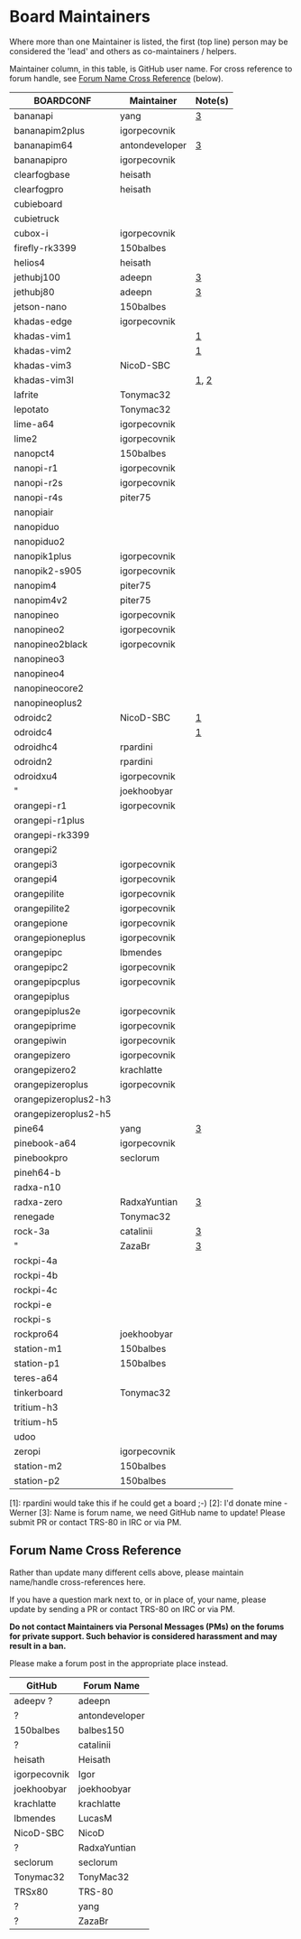 # Board Maintainers

Where more than one Maintainer is listed, the first (top line) person may be considered the 'lead' and others as co-maintainers / helpers.

Maintainer column, in this table, is GitHub user name.  For cross reference to forum handle, see [Forum Name Cross Reference](#forum-name-cross-reference) (below).

| BOARDCONF            | Maintainer     | Note(s)            |
|----------------------|----------------|--------------------|
| bananapi             | yang           | [3](#n3)           |
| bananapim2plus       | igorpecovnik   |                    |
| bananapim64          | antondeveloper | [3](#n3)           |
| bananapipro          | igorpecovnik   |                    |
| clearfogbase         | heisath        |                    |
| clearfogpro          | heisath        |                    |
| cubieboard           |                |                    |
| cubietruck           |                |                    |
| cubox-i              | igorpecovnik   |                    |
| firefly-rk3399       | 150balbes      |                    |
| helios4              | heisath        |                    |
| jethubj100           | adeepn         | [3](#n3)           |
| jethubj80            | adeepn         | [3](#n3)           |
| jetson-nano          | 150balbes      |                    |
| khadas-edge          | igorpecovnik   |                    |
| khadas-vim1          |                | [1](#n1)           |
| khadas-vim2          |                | [1](#n1)           |
| khadas-vim3          | NicoD-SBC      |                    |
| khadas-vim3l         |                | [1](#n1), [2](#n2) |
| lafrite              | Tonymac32      |                    |
| lepotato             | Tonymac32      |                    |
| lime-a64             | igorpecovnik   |                    |
| lime2                | igorpecovnik   |                    |
| nanopct4             | 150balbes      |                    |
| nanopi-r1            | igorpecovnik   |                    |
| nanopi-r2s           | igorpecovnik   |                    |
| nanopi-r4s           | piter75        |                    |
| nanopiair            |                |                    |
| nanopiduo            |                |                    |
| nanopiduo2           |                |                    |
| nanopik1plus         | igorpecovnik   |                    |
| nanopik2-s905        | igorpecovnik   |                    |
| nanopim4             | piter75        |                    |
| nanopim4v2           | piter75        |                    |
| nanopineo            | igorpecovnik   |                    |
| nanopineo2           | igorpecovnik   |                    |
| nanopineo2black      | igorpecovnik   |                    |
| nanopineo3           |                |                    |
| nanopineo4           |                |                    |
| nanopineocore2       |                |                    |
| nanopineoplus2       |                |                    |
| odroidc2             | NicoD-SBC      | [1](#n1)           |
| odroidc4             |                | [1](#n1)           |
| odroidhc4            | rpardini       |                    |
| odroidn2             | rpardini       |                    |
| odroidxu4            | igorpecovnik   |                    |
| "                    | joekhoobyar    |                    |
| orangepi-r1          | igorpecovnik   |                    |
| orangepi-r1plus      |                |                    |
| orangepi-rk3399      |                |                    |
| orangepi2            |                |                    |
| orangepi3            | igorpecovnik   |                    |
| orangepi4            | igorpecovnik   |                    |
| orangepilite         | igorpecovnik   |                    |
| orangepilite2        | igorpecovnik   |                    |
| orangepione          | igorpecovnik   |                    |
| orangepioneplus      | igorpecovnik   |                    |
| orangepipc           | lbmendes       |                    |
| orangepipc2          | igorpecovnik   |                    |
| orangepipcplus       | igorpecovnik   |                    |
| orangepiplus         |                |                    |
| orangepiplus2e       | igorpecovnik   |                    |
| orangepiprime        | igorpecovnik   |                    |
| orangepiwin          | igorpecovnik   |                    |
| orangepizero         | igorpecovnik   |                    |
| orangepizero2        | krachlatte     |                    |
| orangepizeroplus     | igorpecovnik   |                    |
| orangepizeroplus2-h3 |                |                    |
| orangepizeroplus2-h5 |                |                    |
| pine64               | yang           | [3](#n3)           |
| pinebook-a64         | igorpecovnik   |                    |
| pinebookpro          | seclorum       |                    |
| pineh64-b            |                |                    |
| radxa-n10            |                |                    |
| radxa-zero           | RadxaYuntian   | [3](#n3)           |
| renegade             | Tonymac32      |                    |
| rock-3a              | catalinii      | [3](#n3)           |
| "                    | ZazaBr         | [3](#n3)           |
| rockpi-4a            |                |                    |
| rockpi-4b            |                |                    |
| rockpi-4c            |                |                    |
| rockpi-e             |                |                    |
| rockpi-s             |                |                    |
| rockpro64            | joekhoobyar    |                    |
| station-m1           | 150balbes      |                    |
| station-p1           | 150balbes      |                    |
| teres-a64            |                |                    |
| tinkerboard          | Tonymac32      |                    |
| tritium-h3           |                |                    |
| tritium-h5           |                |                    |
| udoo                 |                |                    |
| zeropi               | igorpecovnik   |                    |
| station-m2           | 150balbes      |                    |
| station-p2           | 150balbes      |                    |

[1]: rpardini would take this if he could get a board ;-)
[2]: I'd donate mine -Werner
[3]: Name is forum name, we need GitHub name to update!  Please submit PR or contact TRS-80 in IRC or via PM.

## Forum Name Cross Reference

Rather than update many different cells above, please maintain name/handle cross-references here.

If you have a question mark next to, or in place of, your name, please update by sending a PR or contact TRS-80 on IRC or via PM.

**Do not contact Maintainers via Personal Messages (PMs) on the forums for private support.  Such behavior is considered harassment and may result in a ban.**

Please make a forum post in the appropriate place instead.

| GitHub       | Forum Name     |
|--------------|----------------|
| adeepv ?     | adeepn         |
| ?            | antondeveloper |
| 150balbes    | balbes150      |
| ?            | catalinii      |
| heisath      | Heisath        |
| igorpecovnik | Igor           |
| joekhoobyar  | joekhoobyar    |
| krachlatte   | krachlatte     |
| lbmendes     | LucasM         |
| NicoD-SBC    | NicoD          |
| ?            | RadxaYuntian   |
| seclorum     | seclorum       |
| Tonymac32    | TonyMac32      |
| TRSx80       | TRS-80         |
| ?            | yang           |
| ?            | ZazaBr         |
